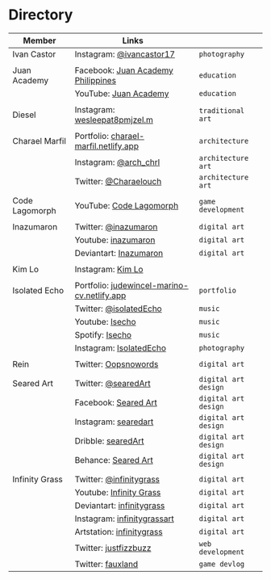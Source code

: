 # Directory

| Member         | Links                                                                                                    |                        |
| -------------- | -------------------------------------------------------------------------------------------------------- | ---------------------- |
| Ivan Castor    | Instagram: [@ivancastor17](https://instagram.com/ivancastor17)                                           | `photography`          |
|                |                                                                                                          |                        |
| Juan Academy   | Facebook: [Juan Academy Philippines](https://web.facebook.com/JuanAcademyPhilippines)                    | `education`            |
|                | YouTube: [Juan Academy ](https://www.youtube.com/c/JuanAcademy)                                          | `education`            |
|                |                                                                                                          |                        |
| Diesel         | Instagram: [wesleepat8pmjzel.m](instagram.com/wesleepat8pmjzel.m)                                        | `traditional art`      |
|                |                                                                                                          |                        |
| Charael Marfil | Portfolio: [charael-marfil.netlify.app](https://charael-marfil.netlify.app/)                             | `architecture`         |
|                | Instagram: [@arch_chrl](https://instagram.com/arch_chrl)                                                 | `architecture` `art`   |
|                | Twitter: [@Charaelouch](https://twitter.com/Charaelouch)                                                 | `architecture` `art`   |
|                |                                                                                                          |                        |
| Code Lagomorph | YouTube: [Code Lagomorph](https://m.youtube.com/channel/UCm-Bxy-x159nQbx3VhQ_HgQ)                        | `game development`     |
|                |                                                                                                          |
| Inazumaron     | Twitter: [@inazumaron](https://twitter.com/inazumaron)                                                   | `digital art`          |
|                | Youtube: [inazumaron](https://www.youtube.com/channel/UCgI8bU1w2YWhP--B0OL9jLw)                          | `digital art`          |
|                | Deviantart: [Inazumaron](https://www.deviantart.com/inazumaron)                                          | `digital art`          |
|                |                                                                                                          |                        |
| Kim Lo         | Instagram: [Kim Lo](https://instagram.com/kimmykiddies)                                                  |                        |
|                |                                                                                                          |
| Isolated Echo  | Portfolio: [judewincel-marino-cv.netlify.app](https://judewincel-marino-cv.netlify.app)                  | `portfolio`            |
|                | Twitter: [@isolatedEcho](https://twitter.com/isolatedEcho)                                               | `music`                |
|                | Youtube: [Isecho](https://www.youtube.com/channel/UCWeJD6LQ4iwaumBJ0UgLcRw)                              | `music`                |
|                | Spotify: [Isecho](https://open.spotify.com/artist/724ztrhabGAXAiB0hPvkaN?si=JSmWpJG5S562QVFpGCKV8g&nd=1) | `music`                |
|                | Instagram: [IsolatedEcho](https://instagram.com/iso.echo)                                                | `photography`          |
|                |                                                                                                          |                        |
| Rein           | Twitter: [Oopsnowords](https://twitter.com/Oopsnowords)                                                  | `digital art`          |
|                |                                                                                                          |
| Seared Art     | Twitter: [@searedArt](https://twitter.com/searedArt)                                                     | `digital art` `design` |
|                | Facebook: [Seared Art](https://www.facebook.com/searedart)                                               | `digital art` `design` |
|                | Instagram: [searedart](https://www.instagram.com/searedart)                                              | `digital art` `design` |
|                | Dribble: [searedArt](https://dribbble.com/SearedArt)                                                     | `digital art` `design` |
|                | Behance: [Seared Art](https://www.behance.net/searedart)                                                 | `digital art` `design` |
|                |                                                                                                          |                        |
| Infinity Grass | Twitter: [@infinitygrass](https://twitter.com/infinitygrass)                                             | `digital art`          |
|                | Youtube: [Infinity Grass](https://www.youtube.com/channel/UC5YHh3W2O_6SPPG3MfcjJTg)                      | `digital art`          |
|                | Deviantart: [infinitygrass](https://www.deviantart.com/infinitygrass)                                    | `digital art`          |
|                | Instagram: [infinitygrassart](https://www.instagram.com/infinitygrassart)                                | `digital art`          |
|                | Artstation: [infinitygrass](https://infinitygrass.artstation.com)                                        | `digital art`          |
|                | Twitter: [justfizzbuzz](https://twitter.com/justfizzbuzz)                                                | `web development`      |
|                | Twitter: [fauxland](https://twitter.com/fauxland)                                                        | `game devlog`          |
